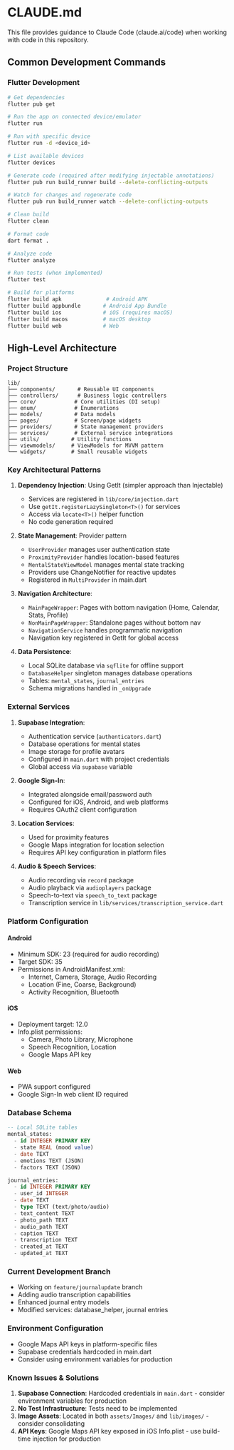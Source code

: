 # CLAUDE.md

This file provides guidance to Claude Code (claude.ai/code) when working with code in this repository.

## Common Development Commands

### Flutter Development
```bash
# Get dependencies
flutter pub get

# Run the app on connected device/emulator
flutter run

# Run with specific device
flutter run -d <device_id>

# List available devices
flutter devices

# Generate code (required after modifying injectable annotations)
flutter pub run build_runner build --delete-conflicting-outputs

# Watch for changes and regenerate code
flutter pub run build_runner watch --delete-conflicting-outputs

# Clean build
flutter clean

# Format code
dart format .

# Analyze code
flutter analyze

# Run tests (when implemented)
flutter test

# Build for platforms
flutter build apk              # Android APK
flutter build appbundle       # Android App Bundle
flutter build ios             # iOS (requires macOS)
flutter build macos           # macOS desktop
flutter build web             # Web
```

## High-Level Architecture

### Project Structure
```
lib/
├── components/       # Reusable UI components
├── controllers/      # Business logic controllers
├── core/            # Core utilities (DI setup)
├── enum/            # Enumerations
├── models/          # Data models
├── pages/           # Screen/page widgets
├── providers/       # State management providers
├── services/        # External service integrations
├── utils/          # Utility functions
├── viewmodels/     # ViewModels for MVVM pattern
└── widgets/        # Small reusable widgets
```

### Key Architectural Patterns

1. **Dependency Injection**: Using GetIt (simpler approach than Injectable)
   - Services are registered in `lib/core/injection.dart`
   - Use `getIt.registerLazySingleton<T>()` for services
   - Access via `locate<T>()` helper function
   - No code generation required

2. **State Management**: Provider pattern
   - `UserProvider` manages user authentication state
   - `ProximityProvider` handles location-based features
   - `MentalStateViewModel` manages mental state tracking
   - Providers use ChangeNotifier for reactive updates
   - Registered in `MultiProvider` in main.dart

3. **Navigation Architecture**:
   - `MainPageWrapper`: Pages with bottom navigation (Home, Calendar, Stats, Profile)
   - `NonMainPageWrapper`: Standalone pages without bottom nav
   - `NavigationService` handles programmatic navigation
   - Navigation key registered in GetIt for global access

4. **Data Persistence**:
   - Local SQLite database via `sqflite` for offline support
   - `DatabaseHelper` singleton manages database operations
   - Tables: `mental_states`, `journal_entries`
   - Schema migrations handled in `_onUpgrade`

### External Services

1. **Supabase Integration**:
   - Authentication service (`authenticators.dart`)
   - Database operations for mental states
   - Image storage for profile avatars
   - Configured in `main.dart` with project credentials
   - Global access via `supabase` variable

2. **Google Sign-In**:
   - Integrated alongside email/password auth
   - Configured for iOS, Android, and web platforms
   - Requires OAuth2 client configuration

3. **Location Services**:
   - Used for proximity features
   - Google Maps integration for location selection
   - Requires API key configuration in platform files

4. **Audio & Speech Services**:
   - Audio recording via `record` package
   - Audio playback via `audioplayers` package
   - Speech-to-text via `speech_to_text` package
   - Transcription service in `lib/services/transcription_service.dart`

### Platform Configuration

#### Android
- Minimum SDK: 23 (required for audio recording)
- Target SDK: 35
- Permissions in AndroidManifest.xml:
  - Internet, Camera, Storage, Audio Recording
  - Location (Fine, Coarse, Background)
  - Activity Recognition, Bluetooth

#### iOS
- Deployment target: 12.0
- Info.plist permissions:
  - Camera, Photo Library, Microphone
  - Speech Recognition, Location
  - Google Maps API key

#### Web
- PWA support configured
- Google Sign-In web client ID required

### Database Schema
```sql
-- Local SQLite tables
mental_states:
  - id INTEGER PRIMARY KEY
  - state REAL (mood value)
  - date TEXT
  - emotions TEXT (JSON)
  - factors TEXT (JSON)

journal_entries:
  - id INTEGER PRIMARY KEY
  - user_id INTEGER
  - date TEXT
  - type TEXT (text/photo/audio)
  - text_content TEXT
  - photo_path TEXT
  - audio_path TEXT
  - caption TEXT
  - transcription TEXT
  - created_at TEXT
  - updated_at TEXT
```

### Current Development Branch
- Working on `feature/journalupdate` branch
- Adding audio transcription capabilities
- Enhanced journal entry models
- Modified services: database_helper, journal entries

### Environment Configuration
- Google Maps API keys in platform-specific files
- Supabase credentials hardcoded in main.dart
- Consider using environment variables for production

### Known Issues & Solutions

1. **Supabase Connection**: Hardcoded credentials in `main.dart` - consider environment variables for production
2. **No Test Infrastructure**: Tests need to be implemented
3. **Image Assets**: Located in both `assets/Images/` and `lib/images/` - consider consolidating
4. **API Keys**: Google Maps API key exposed in iOS Info.plist - use build-time injection for production